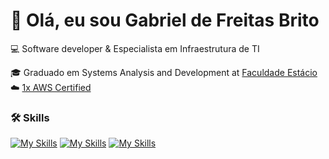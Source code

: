 # 👋 Olá, eu sou Gabriel de Freitas Brito

💻 Software developer & Especialista em Infraestrutura de TI

🎓 Graduado em Systems Analysis and Development at [Faculdade Estácio](https://estacio.br/?srsltid=AfmBOopb0g2X2OLuOCCa9sY6bD-FuN6V_C3HzAlE1P0uUYdlX-DWGigS)   
☁️ [1x AWS Certified](https://aws.amazon.com/certification/)    


### 🛠 Skills
[![My Skills](https://skillicons.dev/icons?i=js,html,css,py)](https://skillicons.dev)
[![My Skills](https://skillicons.dev/icons?i=java,mysql,nodejs,figma&theme=light)](https://skillicons.dev)
[![My Skills](https://skillicons.dev/icons?i=aws,postgres,spring,notion)](https://skillicons.dev)




